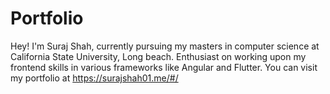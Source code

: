 # Portfolio

Hey! I'm Suraj Shah, currently pursuing my masters in computer science at California State University, Long beach. Enthusiast on working upon my frontend skills in various frameworks like Angular and Flutter. You can visit my portfolio at https://surajshah01.me/#/ 

